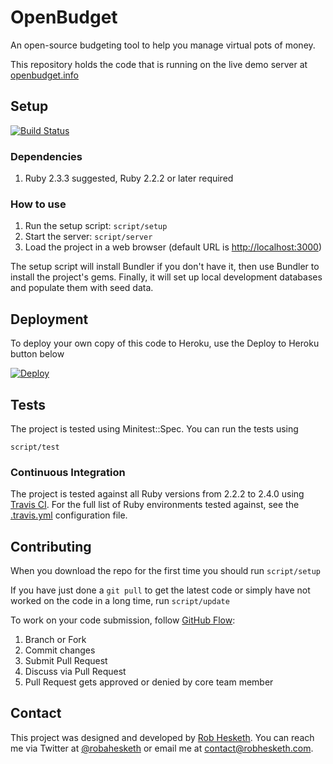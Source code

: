 # OpenBudget

An open-source budgeting tool to help you manage virtual pots of money.

This repository holds the code that is running on the live demo server at [openbudget.info](http://openbudget.info)

## Setup

[![Build Status](https://travis-ci.org/RHesketh/OpenBudget.svg?branch=develop)](https://travis-ci.org/RHesketh/OpenBudget)

### Dependencies
1. Ruby 2.3.3 suggested, Ruby 2.2.2 or later required

### How to use

1. Run the setup script: `script/setup`
1. Start the server: `script/server`
1. Load the project in a web browser (default URL is [http://localhost:3000](http://localhost:3000))

The setup script will install Bundler if you don't have it, then use Bundler to install the project's gems. Finally, it will set up local development databases and populate them with seed data.

## Deployment

To deploy your own copy of this code to Heroku, use the Deploy to Heroku button below

[![Deploy](https://www.herokucdn.com/deploy/button.svg)](https://heroku.com/deploy)

<!-- TODO: Add Puppet/Ansible/etc config here, not just Heroku -->

## Tests

The project is tested using Minitest::Spec. You can run the tests using

`script/test`

### Continuous Integration

The project is tested against all Ruby versions from 2.2.2 to 2.4.0 using [Travis CI](http://travisci.org). For the full list of Ruby environments tested against, see the [.travis.yml](.travis.yml) configuration file.

## Contributing

When you download the repo for the first time you should run
`script/setup`

If you have just done a `git pull` to get the latest code or simply have not worked on the code in a long time, run
`script/update`

To work on your code submission, follow [GitHub Flow](https://guides.github.com/introduction/flow/):

1. Branch or Fork
1. Commit changes
1. Submit Pull Request
1. Discuss via Pull Request
1. Pull Request gets approved or denied by core team member

## Contact

This project was designed and developed by [Rob Hesketh](http://robhesketh.com). You can reach me via Twitter at [@robahesketh](http://twitter.com/robahesketh) or email me at [contact@robhesketh.com](mailto:contact@robhesketh.com).